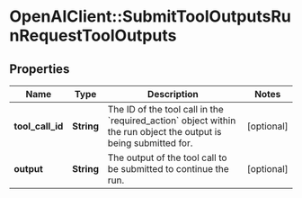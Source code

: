 # OpenAIClient::SubmitToolOutputsRunRequestToolOutputs

## Properties
Name | Type | Description | Notes
------------ | ------------- | ------------- | -------------
**tool_call_id** | **String** | The ID of the tool call in the &#x60;required_action&#x60; object within the run object the output is being submitted for. | [optional] 
**output** | **String** | The output of the tool call to be submitted to continue the run. | [optional] 

